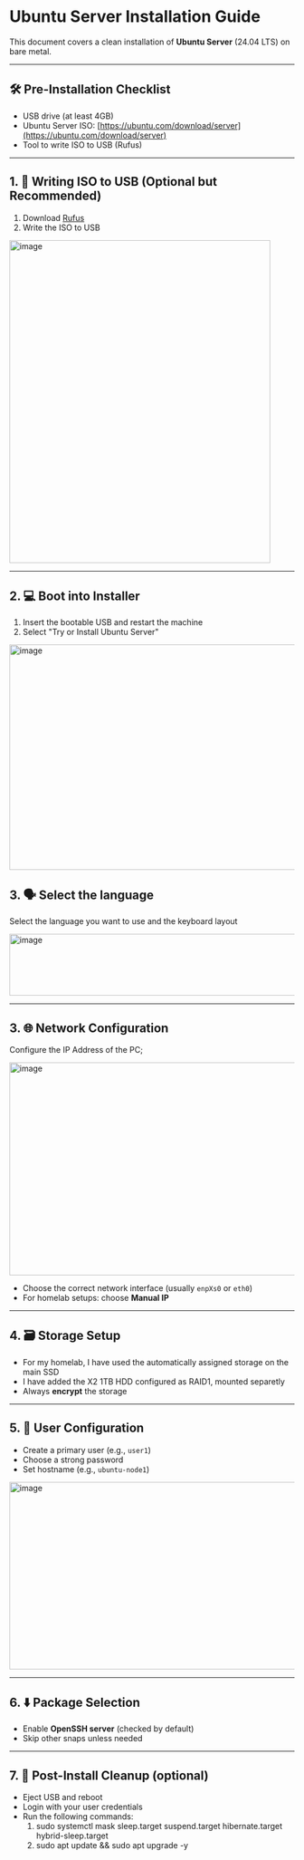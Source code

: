 # Ubuntu Server Installation Guide

This document covers a clean installation of **Ubuntu Server** (24.04 LTS) on bare metal.

---

## 🛠️ Pre-Installation Checklist

-  USB drive (at least 4GB)
-  Ubuntu Server ISO: [https://ubuntu.com/download/server](https://ubuntu.com/download/server)
-  Tool to write ISO to USB (Rufus)

---

## 1. 💾 Writing ISO to USB (Optional but Recommended)

1. Download [Rufus](https://rufus.ie/en/)
2. Write the ISO to USB

<img width="461" height="570" alt="image" src="https://github.com/user-attachments/assets/1df480db-9169-452d-83b0-6185b49e811b" />

---

## 2. 💻 Boot into Installer

1. Insert the bootable USB and restart the machine  
2. Select "Try or Install Ubuntu Server"

<img width="635" height="398" alt="image" src="https://github.com/user-attachments/assets/1e4280d4-b138-4665-8950-f514b38ec546" />

## 3. 🗣️ Select the language

Select the language you want to use and the keyboard layout

<img width="676" height="109" alt="image" src="https://github.com/user-attachments/assets/da939383-a8cd-4aee-93df-ffbe55fb22bf" />

---

## 3. 🌐 Network Configuration

Configure the IP Address of the PC;

<img width="585" height="376" alt="image" src="https://github.com/user-attachments/assets/d3d019a0-bb19-4203-9f03-06972fba5042" />

- Choose the correct network interface (usually `enpXs0` or `eth0`)
- For homelab setups: choose **Manual IP**

---

## 4. 🗃️ Storage Setup

- For my homelab, I have used the automatically assigned storage on the main SSD
- I have added the X2 1TB HDD configured as RAID1, mounted separetly
- Always **encrypt** the storage

---

## 5. 👤 User Configuration

- Create a primary user (e.g., `user1`)
- Choose a strong password
- Set hostname (e.g., `ubuntu-node1`)
  
 <img width="880" height="331" alt="image" src="https://github.com/user-attachments/assets/5ae1aab3-a2e9-4f96-b52e-a99490d99349" />

---

## 6. ⬇️ Package Selection

- Enable **OpenSSH server** (checked by default)
- Skip other snaps unless needed

---

## 7. 🧼 Post-Install Cleanup (optional)

- Eject USB and reboot
- Login with your user credentials
- Run the following commands:
    1. sudo systemctl mask sleep.target suspend.target hibernate.target hybrid-sleep.target
    2. sudo apt update && sudo apt upgrade -y
